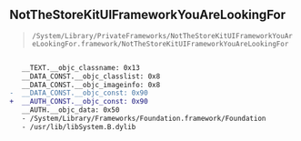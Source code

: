 ## NotTheStoreKitUIFrameworkYouAreLookingFor

> `/System/Library/PrivateFrameworks/NotTheStoreKitUIFrameworkYouAreLookingFor.framework/NotTheStoreKitUIFrameworkYouAreLookingFor`

```diff

   __TEXT.__objc_classname: 0x13
   __DATA_CONST.__objc_classlist: 0x8
   __DATA_CONST.__objc_imageinfo: 0x8
-  __DATA_CONST.__objc_const: 0x90
+  __AUTH_CONST.__objc_const: 0x90
   __AUTH.__objc_data: 0x50
   - /System/Library/Frameworks/Foundation.framework/Foundation
   - /usr/lib/libSystem.B.dylib

```
